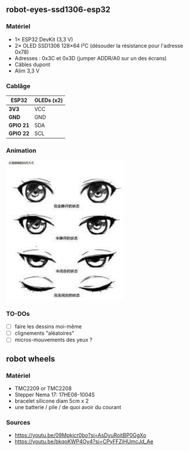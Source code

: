 ## robot-eyes-ssd1306-esp32
### Matériel
* 1× ESP32 DevKit (3,3 V)
* 2× OLED SSD1306 128×64 I²C (désouder la résistance pour l'adresse 0x78)
* Adresses : 0x3C et 0x3D (jumper ADDR/A0 sur un des écrans)
* Câbles dupont
* Alim 3,3 V 

### Cablâge 
| ESP32       | OLEDs (x2) |
| ----------- | ---------- |
| **3V3**     | VCC        |
| **GND**     | GND        |
| **GPIO 21** | SDA        |
| **GPIO 22** | SCL        |

### Animation
<img src="assets/oeil.jpeg" alt="oeil" width="320">

### TO-DOs
- [ ] faire les dessins moi-même
- [ ] clignements "aléatoires"
- [ ] micros-mouvements des yeux ?

## robot wheels
### Matériel
* TMC2209 or TMC2208
* Stepper Nema 17: 17HE08-1004S
* bracelet silicone diam 5cm x 2
* une batterie / pile / de quoi avoir du courant

### Sources
* https://youtu.be/09Mpkjcr0bo?si=AsDyuRoitBP0GgXo
* https://youtu.be/bkqoKWP4Oy4?si=CPyFFZjHUmcJd_Ae